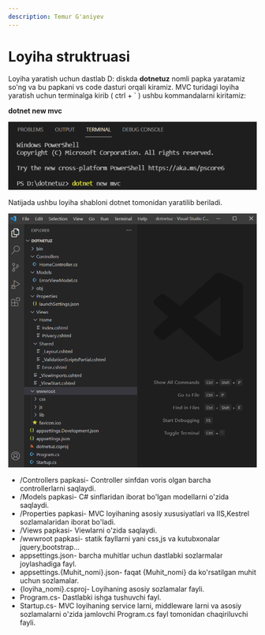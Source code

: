 ```yaml
---
description: Temur G'aniyev
---
```


# Loyiha struktruasi

Loyiha yaratish uchun dastlab D: diskda **dotnetuz** nomli papka yaratamiz so\'ng va bu papkani vs code dasturi orqali kiramiz. MVC turidagi loyiha yaratish uchun terminalga kirib \( ctrl + ` \) ushbu kommandalarni kiritamiz:

**dotnet new mvc**

![](../../../.gitbook/assets/dotnet_new_mvc.png)

Natijada ushbu loyiha shabloni dotnet tomonidan yaratilib beriladi.

![](../../../.gitbook/assets/structure_of_mvc.png)

* /Controllers papkasi- Controller sinfdan voris olgan barcha controllerlarni saqlaydi.
* /Models papkasi- C# sinflaridan iborat bo\'lgan modellarni o'zida saqlaydi.
* /Properties papkasi- MVC loyihaning asosiy xususiyatlari va IIS,Kestrel sozlamalaridan iborat bo'ladi.
* /Views papkasi- Viewlarni o'zida saqlaydi.
* /wwwroot papkasi- statik fayllarni yani css,js va kutubxonalar jquery,bootstrap... 
* appsettings.json- barcha muhitlar uchun dastlabki sozlarmalar joylashadiga fayl.
* appsettings.{Muhit_nomi}.json- faqat {Muhit_nomi} da ko\'rsatilgan muhit uchun sozlamalar.
* {loyiha_nomi}.csproj- Loyihaning asosiy sozlamalar fayli.
* Program.cs- Dastlabki ishga tushuvchi fayl.
* Startup.cs- MVC loyihaning service larni, middleware larni va asosiy sozlamalarni o'zida jamlovchi Program.cs fayl tomonidan chaqiriluvchi fayli.

